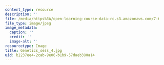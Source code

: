 ```yaml
---
content_type: resource
description: ''
file: /media/https%3A/open-learning-course-data-rc.s3.amazonaws.com/7-01sc-fundamentals-of-biology-fall-2011/b2237ee42cab9e06b1b957daeb380a14_Genetics_sess_4.jpg
file_type: image/jpeg
image_metadata:
  caption: ''
  credit: ''
  image-alt: ''
resourcetype: Image
title: Genetics_sess_4.jpg
uid: b2237ee4-2cab-9e06-b1b9-57daeb380a14
---
```

